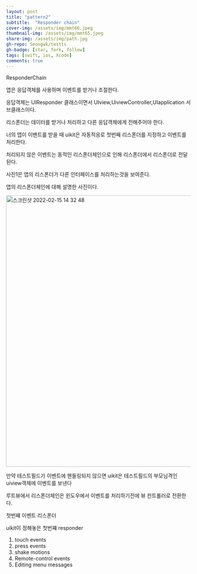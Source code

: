 ```yaml
---
layout: post
title: "pattern2" 
subtitle:  "Responder chain"
cover-img: /assets/img/mmt66.jpeg
thumbnail-img: /assets/img/mmt65.jpeg
share-img: /assets/img/path.jpg
gh-repo: Seongwk/testts
gh-badge: [star, fork, follow]
tags: [swift, ios, Xcode]
comments: true
---
```


ResponderChain


앱은 응답객체를 사용하며 이벤트를  받거나 조절한다.

응답객체는 UIResponder 클래스이면서 
UIview,UiviewController,UIapplication 서브클래스이다.

리스폰더는 데이터를 받거나 처리하고 다른 응답객체에게 전해주어야 한다.

너의 앱이 이벤트를 받을 때 uikit은 자동적응로 첫번째 리스폰더를 지정하고 이벤트를 처리한다.

처리되지 않은 이벤트는 동적인 리스폰더체인으로 인해 리스폰더에서 리스폰더로 전달된다.

사진1은 앱의 리스폰더가 다른 인터페이스를 처리하는것을 보여준다.

앱의 리스폰더체인에 대해 설명한 사진이다.

<img width="738" alt="스크린샷 2022-02-15 14 32 48" src="https://user-images.githubusercontent.com/40172001/153999893-8a2b8448-9038-4543-a002-b27b4470d585.png">


만약 테스트필드가 이벤트에 핸들링되지 않으면 uikit은 테스트필드의 부모님격인 uiview객체에 이벤트를 보낸다

루트뷰에서 리스폰더체인은 윈도우에서 이벤트를 처리하기전에 뷰 컨트롤러로 전환한다.


첫번쨰 이벤트 리스폰더 

uikit이 정해놓은 첫번쨰 responder

1. touch events
2. press events
3. shake motions
4. Remote-control events
5. Editing menu messages
